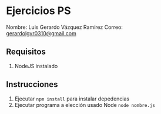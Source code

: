 # Ejercicios PS

Nombre:     Luis Gerardo Vázquez Ramírez
Correo: gerardolgvr0310@gmail.com


## Requisitos

 1. NodeJS instalado

## Instrucciones

 1. Ejecutar `npm install` para instalar depedencias
 2. Ejecutar programa a elección usado Node `node nombre.js`
